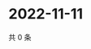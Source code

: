 # 2022-11-11

共 0 条

<!-- BEGIN WEIBO -->
<!-- 最后更新时间 Fri Nov 11 2022 00:24:06 GMT+0800 (China Standard Time) -->

<!-- END WEIBO -->
